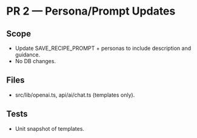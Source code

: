 # PR 2 — Persona/Prompt Updates

## Scope

- Update SAVE_RECIPE_PROMPT + personas to include description and guidance.
- No DB changes.

## Files

- src/lib/openai.ts, api/ai/chat.ts (templates only).

## Tests

- Unit snapshot of templates.

